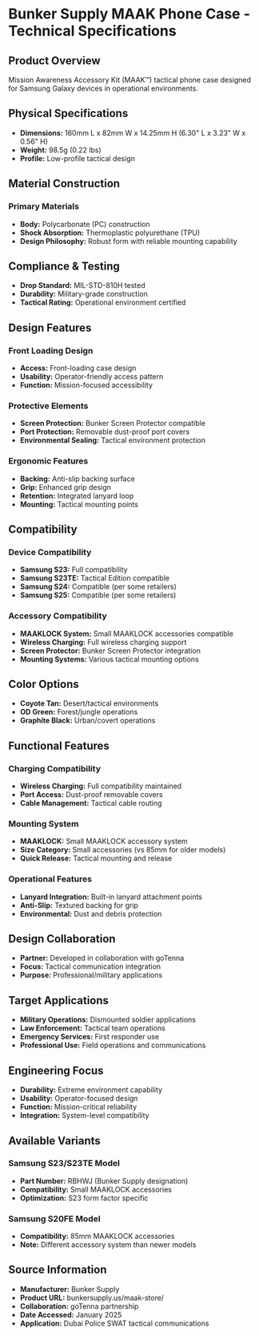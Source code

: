 # Bunker Supply MAAK Phone Case - Technical Specifications

## Product Overview
Mission Awareness Accessory Kit (MAAK™) tactical phone case designed for Samsung Galaxy devices in operational environments.

## Physical Specifications
- **Dimensions:** 160mm L x 82mm W x 14.25mm H (6.30" L x 3.23" W x 0.56" H)
- **Weight:** 98.5g (0.22 lbs)
- **Profile:** Low-profile tactical design

## Material Construction
### Primary Materials
- **Body:** Polycarbonate (PC) construction
- **Shock Absorption:** Thermoplastic polyurethane (TPU)
- **Design Philosophy:** Robust form with reliable mounting capability

## Compliance & Testing
- **Drop Standard:** MIL-STD-810H tested
- **Durability:** Military-grade construction
- **Tactical Rating:** Operational environment certified

## Design Features
### Front Loading Design
- **Access:** Front-loading case design
- **Usability:** Operator-friendly access pattern
- **Function:** Mission-focused accessibility

### Protective Elements
- **Screen Protection:** Bunker Screen Protector compatible
- **Port Protection:** Removable dust-proof port covers
- **Environmental Sealing:** Tactical environment protection

### Ergonomic Features
- **Backing:** Anti-slip backing surface
- **Grip:** Enhanced grip design
- **Retention:** Integrated lanyard loop
- **Mounting:** Tactical mounting points

## Compatibility
### Device Compatibility
- **Samsung S23:** Full compatibility
- **Samsung S23TE:** Tactical Edition compatible
- **Samsung S24:** Compatible (per some retailers)
- **Samsung S25:** Compatible (per some retailers)

### Accessory Compatibility
- **MAAKLOCK System:** Small MAAKLOCK accessories compatible
- **Wireless Charging:** Full wireless charging support
- **Screen Protector:** Bunker Screen Protector integration
- **Mounting Systems:** Various tactical mounting options

## Color Options
- **Coyote Tan:** Desert/tactical environments
- **OD Green:** Forest/jungle operations
- **Graphite Black:** Urban/covert operations

## Functional Features
### Charging Compatibility
- **Wireless Charging:** Full compatibility maintained
- **Port Access:** Dust-proof removable covers
- **Cable Management:** Tactical cable routing

### Mounting System
- **MAAKLOCK:** Small MAAKLOCK accessory system
- **Size Category:** Small accessories (vs 85mm for older models)
- **Quick Release:** Tactical mounting and release

### Operational Features
- **Lanyard Integration:** Built-in lanyard attachment points
- **Anti-Slip:** Textured backing for grip
- **Environmental:** Dust and debris protection

## Design Collaboration
- **Partner:** Developed in collaboration with goTenna
- **Focus:** Tactical communication integration
- **Purpose:** Professional/military applications

## Target Applications
- **Military Operations:** Dismounted soldier applications
- **Law Enforcement:** Tactical team operations
- **Emergency Services:** First responder use
- **Professional Use:** Field operations and communications

## Engineering Focus
- **Durability:** Extreme environment capability
- **Usability:** Operator-focused design
- **Function:** Mission-critical reliability
- **Integration:** System-level compatibility

## Available Variants
### Samsung S23/S23TE Model
- **Part Number:** RBHWJ (Bunker Supply designation)
- **Compatibility:** Small MAAKLOCK accessories
- **Optimization:** S23 form factor specific

### Samsung S20FE Model
- **Compatibility:** 85mm MAAKLOCK accessories
- **Note:** Different accessory system than newer models

## Source Information
- **Manufacturer:** Bunker Supply
- **Product URL:** bunkersupply.us/maak-store/
- **Collaboration:** goTenna partnership
- **Date Accessed:** January 2025
- **Application:** Dubai Police SWAT tactical communications